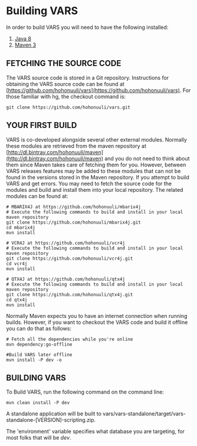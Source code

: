 # Building VARS

In order to build VARS you will need to have the following installed:

1. [Java 8](http://www.oracle.com/technetwork/java/javase/downloads/jdk8-downloads-2133151.html)
2. [Maven 3](http://maven.apache.org)
	

## FETCHING THE SOURCE CODE

The VARS source code is stored in a Git repository. Instructions for obtaining the VARS source code can be found at [https://github.com/hohonuuli/vars](https://github.com/hohonuuli/vars). 
For those familiar with hg, the checkout command is:
    
    git clone https://github.com/hohonuuli/vars.git
    
## YOUR FIRST BUILD

VARS is co-developed alongside several other external modules. Normally these modules are retrieved from the maven repository at [http://dl.bintray.com/hohonuuli/maven](http://dl.bintray.com/hohonuuli/maven) and you do not need to think about them since Maven takes care of fetching them for you. However, between VARS releases features may be added to these modules that can not be found in the versions stored in the Maven repository. If you attempt to build VARS and get errors. You may need to fetch the source code for  the modules and build and install them into your local repository. The related modules can be found at:

    # MBARIX4J at https://github.com/hohonuuli/mbarix4j
    # Execute the following commands to build and install in your local maven repository
    git clone https://github.com/hohonuuli/mbarix4j.git
    cd mbarix4j
    mvn install
    
    # VCR4J at https://github.com/hohonuuli/vcr4j
    # Execute the following commands to build and install in your local maven repository
    git clone https://github.com/hohonuuli/vcr4j.git
    cd vcr4j
    mvn install

    # QTX4J at https://github.com/hohonuuli/qtx4j
    # Execute the following commands to build and install in your local maven repository
    git clone https://github.com/hohonuuli/qtx4j.git
    cd qtx4j
    mvn install
    
Normally Maven expects you to have an internet connection when running builds. However, if you want to checkout the VARS code and build it offline you can do that as follows:

    # Fetch all the dependencies while you're online
    mvn dependency:go-offline
    
    #Build VARS later offline 
    mvn install -P dev -o
    
## BUILDING VARS
	
To Build VARS, run the following command on the command line:

	mvn clean install -P dev

A standalone application will be built to vars/vars-standalone/target/vars-standalone-[VERSION]-scripting.zip.

The 'environment' variable specifies what database you are targeting, for most folks that will be _dev_.



